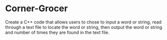 # Corner-Grocer
Create a C++ code that allows users to chose to input a word or string, read through a text file to locate the word or string, then output the word or string and number of times they are found in the text file. 
